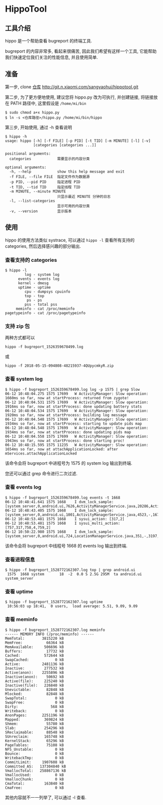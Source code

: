 # HippoTool

## 工具介绍

hippo 是一个帮助查看 bugreport 的终端工具. 

bugreport 的内容非常多, 看起来很痛苦, 因此我们希望有这样一个工具, 它能帮助我们快速定位我们关注的性能信息, 并且使用简单.

## 准备

第一步, clone [仓库](http://git.n.xiaomi.com/sangyaohui/hippotool/tree/master) http://git.n.xiaomi.com/sangyaohui/hippotool.git

第二步, 为了更方便地使用, 建议您将 hippo.py 改为可执行, 并创建链接, 将链接放在 PATH 路径中, 这里假设是 `/home/mi/bin`

```
$ sudo chmod a+x hippo.py
$ ln -s <仓库路径>/hippo.py /home/mi/bin/hippo
```

第三步, 开始使用, 通过 -h 查看说明

```
$ hippo -h
usage: hippo [-h] [-f FILE] [-p PID] [-t TID] [-m MINUTE] [-l] [-v]
             [categories [categories ...]]

positional arguments:
  categories            需要显示的内容分类

optional arguments:
  -h, --help            show this help message and exit
  -f FILE, --file FILE  指定文件作为数据源
  -p PID, --pid PID     指定进程 PID
  -t TID, --tid TID     指定线程 TID
  -m MINUTE, --minute MINUTE
                        只显示最近 MINUTE 分钟的日志
  -l, --list-categories
                        显示可用的内容分类
  -v, --version         显示版本

```

## 使用

hippo 的使用方法类似 systrace, 可以通过 `hippo -l` 查看所有支持的 categories, 然后选择感兴趣的部分输出.

### 查看支持的 categories

```
$ hippo -l
         log - system log
      events - events log
      kernel - dmesg
      uptime - uptime
         cpu - dumpsys cpuinfo
         top - top
          ps - ps
         pss - total pss
     meminfo - cat /proc/meminfo
pagetypeinfo - cat /proc/pagetypeinfo
```

### 支持 zip 包

两种方式都可以

    hippo -f bugreport_1526359678499.log

或

    hippo -f 2018-05-15-094808-48215937-4QUpycmkyR.zip

### 查看 system log

```
$ hippo -f bugreport_1526359678499.log log -p 1575 | grep Slow
06-12 10:48:04.275 1575 17699	W ActivityManager: Slow operation: 1660ms so far, now at startProcess: returned from zygote!
06-12 10:48:04.531 1575 17699	W ActivityManager: Slow operation: 1916ms so far, now at startProcess: done updating battery stats
06-12 10:48:04.534 1575 17699	W ActivityManager: Slow operation: 1920ms so far, now at startProcess: building log message
06-12 10:48:04.548 1575 17699	W ActivityManager: Slow operation: 1934ms so far, now at startProcess: starting to update pids map
06-12 10:48:04.548 1575 17699	W ActivityManager: Slow operation: 1934ms so far, now at startProcess: done updating pids map
06-12 10:48:04.558 1575 17699	W ActivityManager: Slow operation: 1943ms so far, now at startProcess: done starting proc!
06-12 10:48:15.595 1575 11235	W ActivityManager: Slow operation: 1654ms so far, now at attachApplicationLocked: after mServices.attachApplicationLocked
```

该命令会将 bugreport 中进程号为 1575 的 system log 输出到终端. 

您还可以通过 grep 命令进行二次过滤.

### 查看 events log

```
$ hippo -f bugreport_1526359678499.log events -t 1668
06-12 10:48:41.641 1575 1668	I dvm_lock_sample: [system_server,0,android.ui,7626,ActivityManagerService.java,20286,ActivityStarter.java,815,0]
06-12 10:48:43.405 1575 1668	I dvm_lock_sample: [system_server,0,android.ui,1001,ActivityManagerService.java,4523,-,1675,0]
06-12 10:48:53.481 1575 1668	I sysui_action: [317,2]
06-12 10:48:53.481 1575 1668	I sysui_multi_action: [757,317,758,4,759,2]
06-12 10:50:22.980 1575 1668	I dvm_lock_sample: [system_server,0,android.ui,724,LocationManagerService.java,351,-,3197,0]
```

该命令会将 bugreport 中线程号 1668 的 events log 输出到终端.

### 查看进程信息

```
$ hippo -f bugreport_1528772162307.log top | grep android.ui
 1575  1668 system       18  -2  0.0 S 2.5G 295M  ta android.ui      system_server
```

### 查看 uptime

```
$ hippo -f bugreport_1528772162307.log uptime        
 10:56:03 up 18:41,  0 users,  load average: 5.51, 9.09, 9.09
```

### 查看 meminfo

```
$ hippo -f bugreport_1528772162307.log meminfo
------ MEMORY INFO (/proc/meminfo) ------
MemTotal:        3815220 kB
MemFree:           66364 kB
MemAvailable:     506696 kB
Buffers:           17732 kB
Cached:           572644 kB
SwapCached:            0 kB
Active:          2481136 kB
Inactive:         277532 kB
Active(anon):    2255896 kB
Inactive(anon):    50692 kB
Active(file):     225240 kB
Inactive(file):   226840 kB
Unevictable:       82848 kB
Mlocked:           82848 kB
SwapTotal:             0 kB
SwapFree:              0 kB
Dirty:               568 kB
Writeback:             0 kB
AnonPages:       2251196 kB
Mapped:           369824 kB
Shmem:             55780 kB
Slab:             254296 kB
SReclaimable:      88548 kB
SUnreclaim:       165748 kB
KernelStack:       65296 kB
PageTables:        75108 kB
NFS_Unstable:          0 kB
Bounce:                0 kB
WritebackTmp:          0 kB
CommitLimit:     1907608 kB
Committed_AS:   137304840 kB
VmallocTotal:   258867136 kB
VmallocUsed:           0 kB
VmallocChunk:          0 kB
CmaTotal:         163840 kB
CmaFree:               0 kB
```

其他内容就不一一列举了, 可以通过 -l 查看.